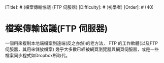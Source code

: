 [Title]: # (檔案傳輸協議 (FTP 伺服器)
[Difficulty]: # (初學者)
[Order]: # (40)

# 檔案傳輸協議(FTP 伺服器)

一個用來複制本地端檔案到遠端(反之亦然)的老方法， FTP 的工作軟體(以及FTP 伺服器，其用來儲放檔案) 幾乎大多數已經被網頁瀏覽器與網頁伺服器，或是一些檔案同步程式如Dropbox所取代。